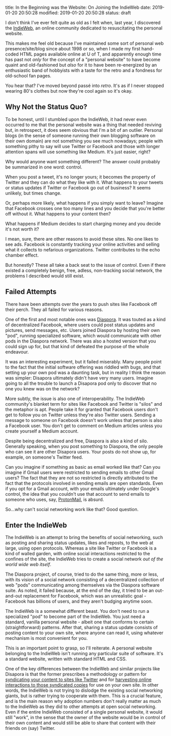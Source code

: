 title: In the Beginning was the Website: On Joining the IndieWeb
date: 2019-01-20 20:50:28
modified: 2019-01-20 20:50:28
status: draft

I don't think I've ever felt quite as old as I felt when, last year, I
discovered the [IndieWeb][5], an online community dedicated to resuscitating
the personal website.

This makes me feel old because I've maintained some sort of personal web
presence/site/blog since about 1998 or so, when I made my first hand-coded
HTML pages available online at U of T, and apparently enough time has past
not *only* for the concept of a "personal website" to have become quaint and
old-fashioned but *also* for it to have been re-energized by an enthusiastic
band of hobbyists with a taste for the retro and a fondness for old-school
fan pages.

You hear that?  I've moved beyond passé into *retro*.  It's as if I never
stopped wearing 80's clothes but now they're cool again so it's okay.

## Why Not the Status Quo?

To be honest, until I stumbled upon the IndieWeb, it had never even occurred
to me that the personal website was a thing that needed reviving but, in
retrospect, it does seem obvious that I'm a bit of an outlier.  Personal
blogs (in the sense of someone running their own blogging software on their
own domain) are not something you see much nowadays; people with something
pithy to say will use Twitter or Facebook and those with longer attention
spans will use something like Medium.  It's just easier, right?

Why would anyone want something different?  The answer could probably be
summarized in one word: control.

When you post a tweet, it's no longer yours; it becomes the property of
Twitter and they can do what they like with it.  What happens to your tweets
or status updates if Twitter or Facebook go out of business?  It seems
unlikely, but times change.

Or, perhaps more likely, what happens if you simply want to leave? Imagine
that Facebook crosses one too many lines and you decide that you're better
off without it.  What happens to your content then?

What happens if Medium decides to start charging money and you decide it's
not worth it?

I mean, sure, there are other reasons to avoid these sites.  No one likes to
see ads.  Facebook is constantly tracking your online activities and selling
what it collects to nefarious organizations.  Twitter contributes to the
echo chamber effect.

But honestly? These all take a back seat to the issue of control.  Even if
there existed a completely benign, free, adless, non-tracking social
network, the problems I described would still exist.

## Failed Attempts

There have been attempts over the years to push sites like Facebook off
their perch.  They all failed for various reasons.

One of the first and most notable ones was [Diaspora][6].  It was touted as a
kind of decentralized Facebook, where users could post status updates and
pictures, send messages, etc.  Users joined Diaspora by hosting their own
"pod", running specialized software, which would communicate with other pods
in the Diaspora network.  There was also a hosted version that you could
sign up for, but that kind of defeated the purpose of the whole endeavour.

It was an interesting experiment, but it failed miserably.  Many people
point to the fact that the initial software offering was riddled with bugs,
and that setting up your own pod was a daunting task, but in reality I think
the reason was simpler: Disapora ultimately didn't have very many users.
Imagine going to all the trouble to launch a Disapora pod only to discover
that no one you knew was on the network?

More subtly, the issue is also one of interoperability.  The IndieWeb
community's blanket term for sites like Facebook and Twitter is "silos" and
the metaphor is apt.  People take it for granted that Facebook users don't
get to follow you on Twitter unless they're also Twitter users.  Sending a
message to someone on Facebook doesn't work unless that person is also a
Facebook user.  You don't get to comment on Medium articles unless you
create yourself a Medium account.

Despite being decentralized and free, Diaspora is also a kind of silo.
Generally speaking, when you post something to Diaspora, the only people who
can see it are other Disapora users.  Your posts do not show up, for
example, on someone's Twitter feed.

Can you imagine if something as basic as email worked like that?  Can you
imagine if Gmail users were restricted to sending emails to other Gmail
users?  The fact that they are not so restricted is directly attributed to
the fact that the protocols involved in sending emails are open standards.
Even if you opt for a Gmail account, with your emails ultimately under
Google's control, the idea that you couldn't use that account to send emails
to someone who uses, say, [ProtonMail][7], is absurd.

So...why can't social networking work like that?  Good question.

## Enter the IndieWeb

The IndieWeb is an attempt to bring the benefits of social networking, such
as posting and sharing status updates, likes and reposts, to the web at
large, using open protocols.  Whereas a site like Twitter or Facebook is a
kind of walled garden, with online social interactions restricted to the
confines of the site, the IndieWeb tries to create a social network *out of
the world wide web itself*.

The Diaspora project, of course, tried to do the same thing, more or less,
with its vision of a social network consisting of a decentralized collection
of web "pods" communicating among themselves via the Diaspora software
suite.  As noted, it failed because, at the end of the day, it tried to be
an out-and-out replacement for Facebook, which was an unrealistic goal -
Facebook has billions of users, and they aren't budging anytime soon.

The IndieWeb is a somewhat different beast.  You don't need to run a
specialized "pod" to become part of the IndieWeb.  You just need a standard,
vanilla personal website - albeit one that conforms to certain
(straightforward) patterns.  After that, sharing a status update consists of
posting content to your own site, where anyone can read it, using whatever
mechanism is most convenient for you.

This is an important point to grasp, so I'll reiterate.  A personal website
belonging to the IndieWeb isn't running any particular suite of software.
It's a standard website, written with standard HTML and CSS.

One of the key differences between the IndieWeb and similar projects like
Disapora is that the former prescribes a methodology or pattern for
[syndicating your content to sites like Twitter][8] and for [harvesting
online interactions to those syndicated copies][9] for use on your own site.
In other words, the IndieWeb is not trying to dislodge the existing social
networking giants, but is rather trying to cooperate with them.  This is a
crucial feature, and is the main reason why adoption numbers don't really
matter as much to the IndieWeb as they did to other attempts at open social
networking.  Even if the entire IndieWeb consisted of a single personal
website, it would still "work", in the sense that the owner of the website
would be in control of their own content and would still be able to share
that content with their friends on (say) Twitter.


[1]: https://en.wikipedia.org/wiki/Randall_Munroe
[2]: https://www.xkcd.com/
[3]: https://imgs.xkcd.com/comics/the_simpsons.png 
[4]: https://imgs.xkcd.com/comics/movie_ages.png 
[5]: https://indieweb.org/
[6]: https://diasporafoundation.org/
[7]: https://protonmail.com/
[8]: https://indieweb.org/POSSE
[9]: https://indieweb.org/backfeed
